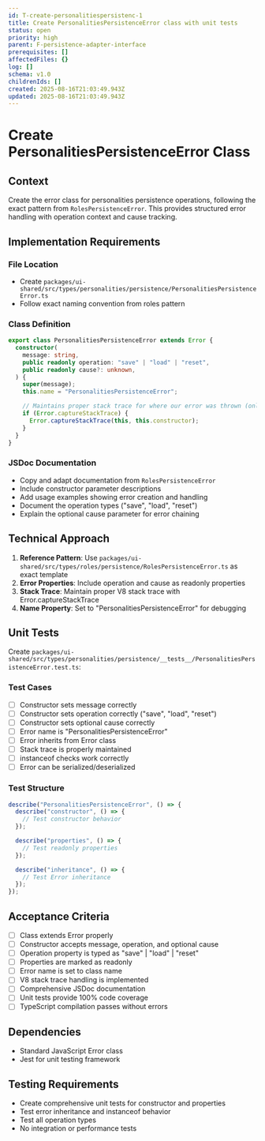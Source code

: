```yaml
---
id: T-create-personalitiespersistenc-1
title: Create PersonalitiesPersistenceError class with unit tests
status: open
priority: high
parent: F-persistence-adapter-interface
prerequisites: []
affectedFiles: {}
log: []
schema: v1.0
childrenIds: []
created: 2025-08-16T21:03:49.943Z
updated: 2025-08-16T21:03:49.943Z
---
```


# Create PersonalitiesPersistenceError Class

## Context

Create the error class for personalities persistence operations, following the exact pattern from `RolesPersistenceError`. This provides structured error handling with operation context and cause tracking.

## Implementation Requirements

### File Location

- Create `packages/ui-shared/src/types/personalities/persistence/PersonalitiesPersistenceError.ts`
- Follow exact naming convention from roles pattern

### Class Definition

```typescript
export class PersonalitiesPersistenceError extends Error {
  constructor(
    message: string,
    public readonly operation: "save" | "load" | "reset",
    public readonly cause?: unknown,
  ) {
    super(message);
    this.name = "PersonalitiesPersistenceError";

    // Maintains proper stack trace for where our error was thrown (only available on V8)
    if (Error.captureStackTrace) {
      Error.captureStackTrace(this, this.constructor);
    }
  }
}
```

### JSDoc Documentation

- Copy and adapt documentation from `RolesPersistenceError`
- Include constructor parameter descriptions
- Add usage examples showing error creation and handling
- Document the operation types ("save", "load", "reset")
- Explain the optional cause parameter for error chaining

## Technical Approach

1. **Reference Pattern**: Use `packages/ui-shared/src/types/roles/persistence/RolesPersistenceError.ts` as exact template
2. **Error Properties**: Include operation and cause as readonly properties
3. **Stack Trace**: Maintain proper V8 stack trace with Error.captureStackTrace
4. **Name Property**: Set to "PersonalitiesPersistenceError" for debugging

## Unit Tests

Create `packages/ui-shared/src/types/personalities/persistence/__tests__/PersonalitiesPersistenceError.test.ts`:

### Test Cases

- [ ] Constructor sets message correctly
- [ ] Constructor sets operation correctly ("save", "load", "reset")
- [ ] Constructor sets optional cause correctly
- [ ] Error name is "PersonalitiesPersistenceError"
- [ ] Error inherits from Error class
- [ ] Stack trace is properly maintained
- [ ] instanceof checks work correctly
- [ ] Error can be serialized/deserialized

### Test Structure

```typescript
describe("PersonalitiesPersistenceError", () => {
  describe("constructor", () => {
    // Test constructor behavior
  });

  describe("properties", () => {
    // Test readonly properties
  });

  describe("inheritance", () => {
    // Test Error inheritance
  });
});
```

## Acceptance Criteria

- [ ] Class extends Error properly
- [ ] Constructor accepts message, operation, and optional cause
- [ ] Operation property is typed as "save" | "load" | "reset"
- [ ] Properties are marked as readonly
- [ ] Error name is set to class name
- [ ] V8 stack trace handling is implemented
- [ ] Comprehensive JSDoc documentation
- [ ] Unit tests provide 100% code coverage
- [ ] TypeScript compilation passes without errors

## Dependencies

- Standard JavaScript Error class
- Jest for unit testing framework

## Testing Requirements

- Create comprehensive unit tests for constructor and properties
- Test error inheritance and instanceof behavior
- Test all operation types
- No integration or performance tests

